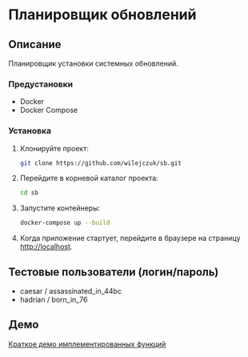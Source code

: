 # Планировщик обновлений

## Описание

Планировщик установки системных обновлений.

### Предустановки

- Docker
- Docker Compose

### Установка

1. Клонируйте проект:

    ```bash
    git clone https://github.com/wilejczuk/sb.git
    ```

2. Перейдите в корневой каталог проекта:

    ```bash
    cd sb
    ```

3. Запустите контейнеры:

    ```bash
    docker-compose up --build
    ```

4. Когда приложение стартует, перейдите в браузере на страницу [http://localhost](http://localhost).

## Тестовые пользователи (логин/пароль)

- caesar / assassinated_in_44bc
- hadrian / born_in_76

## Демо

[Краткое демо имплементированных функций](https://drive.google.com/file/d/1bTbi6LEf_Iutfs_IFnHJluHmdWncqmR0/view?usp=sharing)
